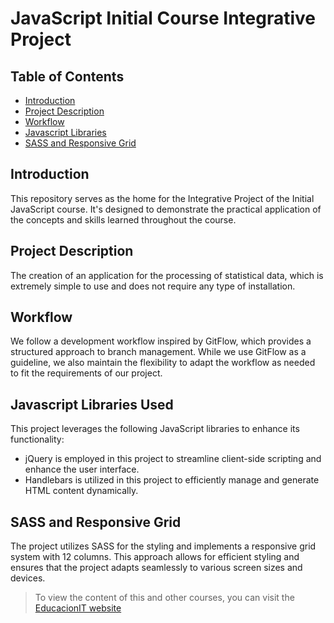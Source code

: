 # JavaScript Initial Course Integrative Project

## Table of Contents
- [Introduction](#introduction)
- [Project Description](#project-description)
- [Workflow](#workflow)
- [Javascript Libraries](#javascript-libraries-used)
- [SASS and Responsive Grid](#sass-and-responsive-grid)

## Introduction

This repository serves as the home for the Integrative Project of the Initial JavaScript course. It's designed to demonstrate the practical application of the concepts and skills learned throughout the course.

## Project Description

The creation of an application for the processing of statistical data, which is extremely simple to use and does not require any type of installation.

## Workflow

We follow a development workflow inspired by GitFlow, which provides a structured approach to branch management. While we use GitFlow as a guideline, we also maintain the flexibility to adapt the workflow as needed to fit the requirements of our project.

## Javascript Libraries Used

This project leverages the following JavaScript libraries to enhance its functionality:

- jQuery is employed in this project to streamline client-side scripting and enhance the user interface.
- Handlebars is utilized in this project to efficiently manage and generate HTML content dynamically.

## SASS and Responsive Grid

The project utilizes SASS for the styling and implements a responsive grid system with 12 columns. This approach allows for efficient styling and ensures that the project adapts seamlessly to various screen sizes and devices.

>
> To view the content of this and other courses, you can visit the [EducacionIT website](https://educacionit.com.ar)
>
